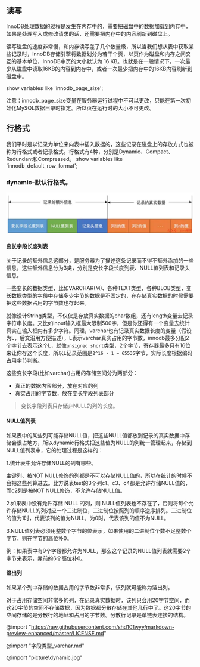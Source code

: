 ## 读写
InnoDB处理数据的过程是发生在内存中的，需要把磁盘中的数据加载到内存中，如果是处理写入或修改请求的话，还需要把内存中的内容刷新到磁盘上。

读写磁盘的速度非常慢，和内存读写差了几个数量级，所以当我们想从表中获取某些记录时，InnoDB存储引擎将数据划分为若干个页，以页作为磁盘和内存之间交互的基本单位，InnoDB中页的大小默认为 16 KB。也就是在一般情况下，一次最少从磁盘中读取16KB的内容到内存中，或者一次最少把内存中的16KB内容刷新到磁盘中。

show variables like 'innodb_page_size';

注意：innodb_page_size变量在服务器运行过程中不可以更改，只能在第一次初始化MySQL数据目录时指定。所以页在运行时的大小不可更改。


## 行格式
我们平时是以记录为单位来向表中插入数据的，这些记录在磁盘上的存放方式也被称为行格式或者记录格式。行格式有4种，分别是Dynamic、Compact、Redundant和Compressed。
show variables like 'innodb_default_row_format';


### dynamic-默认行格式。

![dynamic](picture\dynamic.jpg)

#### 变长字段长度列表

关于记录的额外信息这部分，是服务器为了描述这条记录而不得不额外添加的一些信息，这些额外信息分为3类，分别是变长字段长度列表、NULL值列表和记录头信息。

一些变长的数据类型，比如VARCHAR(M)、各种TEXT类型，各种BLOB类型，变长数据类型的字段中存储多少字节的数据是不固定的，在存储真实数据的时候需要把这些数据占用的字节数也存起来。

就像设计String类型，不仅仅是存放真实数据的char数组，还有length变量去记录字符串长度。又比如input输入框最大限制500字，但是你还得有一个变量去统计真实在输入框内有多少字符。同理，varchar也有记录真实数据长度的变量（假设为L，后文沿用方便描述），L表示varchar真实占用的字节数，innodb最多分配2个字节去表示这个L，就像`unsigned short`类型，2个字节，寄存器最多只有16位来让你存这个长度，所以L记录范围是`2^16 - 1 = 65535`字节，实际长度根据编码占用字节判断。

这些变长字段(比如varchar)占用的存储空间分为两部分：

- 真正的数据内容部分，放在对应的列
- 真实占用的字节数，放在变长字段列表部分

> 变长字段列表只存储非NULL的列的长度。

#### NULL值列表

如果表中的某些列可能存储NULL值，把这些NULL值都放到记录的真实数据中存储会很占地方，所以dynamic行格式把这些值为NULL的列统一管理起来，存储到NULL值列表中，它的处理过程是这样的：

1.统计表中允许存储NULL的列有哪些。

主键列、被NOT NULL修饰的列都是不可以存储NULL值的，所以在统计的时候不会把这些列算进去。比方说表test的3个列c1、c3、c4都是允许存储NULL值的，而c2列是被NOT NULL修饰，不允许存储NULL值。

2.如果表中没有允许存储 NULL 的列，则 NULL值列表也不存在了，否则将每个允许存储NULL的列对应一个二进制位，二进制位按照列的顺序逆序排列。二进制位的值为1时，代表该列的值为NULL，为0时，代表该列的值不为NULL。

3.NULL值列表必须用整数个字节的位表示，如果使用的二进制位个数不足整数个字节，则在字节的高位补0。

例：如果表中有9个字段都允许为NULL，那么这个记录的NULL值列表就需要2个字节来表示，靠前的6个高位补0。

#### 溢出列

如果某个列中存储的数据占用的字节数非常多，该列就可能称为溢出列。

对于占用存储空间非常多的列，在记录真实数据时，该列只会用20字节空间，而这20字节的空间不存储数据，因为数据都分散存储在其他几行中了。这20字节的空间存储的是分散行的地址和占用的字节数。分散行记录是单链表连接的结构。

@import "https://raw.githubusercontent.com/shd101wyy/markdown-preview-enhanced/master/LICENSE.md"

@import "字段类型_varchar.md"

@import "picture\dynamic.jpg"


